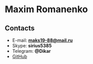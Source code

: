 # Maxim Romanenko

## Contacts
- E-mail: **maks19-88@mail.ru**
- Skype: **sirius5385**
- Telegram: **@Dikar**
- [GitHub](https://github.com/mrak9087/) 